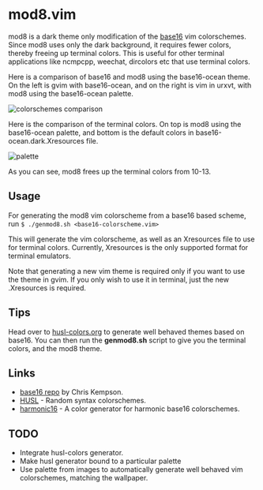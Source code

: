 # mod8.vim

mod8 is a dark theme only modification of the [base16](https://github.com/chriskempson/base16)
vim colorschemes. Since mod8 uses only the dark background, it requires fewer colors, thereby
freeing up terminal colors. This is useful for other terminal applications like ncmpcpp,
weechat, dircolors etc that use terminal colors.

Here is a comparison of base16 and mod8 using the base16-ocean theme.
On the left is gvim with base16-ocean, and on the right is vim in urxvt, with mod8 using the base16-ocean palette.

![colorschemes comparison](https://raw.githubusercontent.com/easysid/mod8.vim/master/images/colorscheme.png)


Here is the comparison of the terminal colors. On top is mod8 using the base16-ocean palette,
and bottom is the default colors in base16-ocean.dark.Xresources file.

![palette](https://raw.githubusercontent.com/easysid/mod8.vim/master/images/xcolors.png)

As you can see, mod8 frees up the terminal colors from 10-13.

## Usage

For generating the mod8 vim colorscheme from a base16 based scheme, run
```$ ./genmod8.sh <base16-colorscheme.vim>```

This will generate the vim colorscheme, as well as an Xresources file to use for terminal colors.
Currently, Xresources is the only supported format for terminal emulators.

Note that generating a new vim theme is required only if you want to use the theme in gvim.
If you only wish to use it in terminal, just the new .Xresources is required.

## Tips

Head over to [husl-colors.org](www.husl-colors.org/syntax/) to generate well behaved themes
based on base16. You can then run the __genmod8.sh__ script to give you the terminal colors, and the mod8 theme.

## Links

* [base16 repo](https://github.com/chriskempson/base16) by Chris Kempson.
* [HUSL](www.husl-colors.org) - Random syntax colorschemes.
* [harmonic16](http://janniks.github.io/harmonic16/) - A color generator for harmonic base16 colorschemes.

## TODO

* Integrate husl-colors generator.
* Make husl generator bound to a particular palette
* Use palette from images to automatically generate well behaved vim colorschemes, matching the wallpaper.

